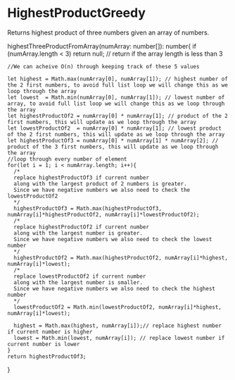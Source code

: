 # HighestProductGreedy
Returns highest product of three numbers given an array of numbers.


highestThreeProductFromArray(numArray: number[]): number{
    if (numArray.length < 3) return null; // return if the array length is less than 3

    //We can acheive O(n) through keeping track of these 5 values

    let highest = Math.max(numArray[0], numArray[1]); // highest number of the 2 first numbers, to avoid full list loop we will change this as we loop through the array
    let lowest  = Math.min(numArray[0], numArray[1]); // lowest number of array, to avoid full list loop we will change this as we loop through the array
    let highestProductOf2 = numArray[0] * numArray[1]; // product of the 2 first numbers, this will update as we loop through the array
    let lowestProductOf2  = numArray[0] * numArray[1]; // lowest product of the 2 first numbers, this will update as we loop through the array
    let highestProductOf3 = numArray[0] * numArray[1] * numArray[2]; // product of the 3 first numbers, this will update as we loop through the array
    //loop through every number of element
    for(let i = 1; i < numArray.length; i++){
      /*  
      replace highestProductOf3 if current number 
      along with the largest product of 2 numbers is greater. 
      Since we have negative numbers we also need to check the lowestProductOf2
      */
      highestProductOf3 = Math.max(highestProductOf3, numArray[i]*highestProductOf2, numArray[i]*lowestProductOf2);
      /*  
      replace highestProductOf2 if current number 
      along with the largest number is greater. 
      Since we have negative numbers we also need to check the lowest number
      */
      highestProductOf2 = Math.max(highestProductOf2, numArray[i]*highest, numArray[i]*lowest);
      /*  
      replace lowestProductOf2 if current number 
      along with the largest number is smaller. 
      Since we have negative numbers we also need to check the highest number
      */
      lowestProductOf2 = Math.min(lowestProductOf2, numArray[i]*highest, numArray[i]*lowest);
    
      highest = Math.max(highest, numArray[i]);// replace highest number if current number is higher
      lowest = Math.min(lowest, numArray[i]); // replace lowest number if current number is lower
    }
    return highestProductOf3;
  }
